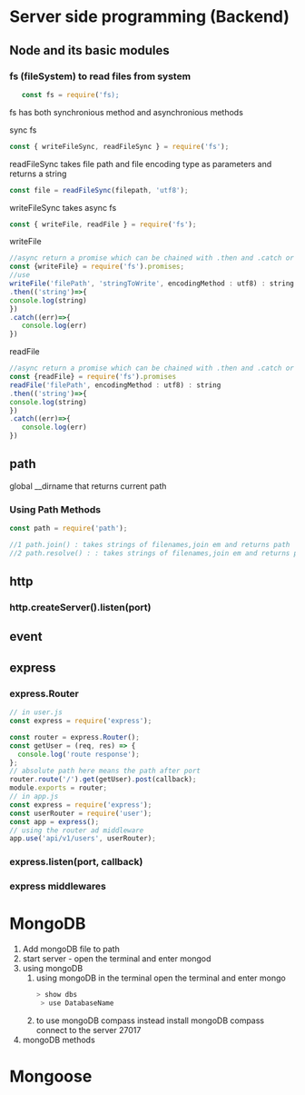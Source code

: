 # Server side programming (Backend)

## Node and its basic modules

### fs (fileSystem) to read files from system

```javascript
   const fs = require('fs);
```

fs has both synchronious method and asynchronious methods

sync fs

```javascript
const { writeFileSync, readFileSync } = require('fs');
```

readFileSync takes file path and file encoding type as parameters and returns a string

```javascript
const file = readFileSync(filepath, 'utf8');
```

writeFileSync takes
async fs

```javascript
const { writeFile, readFile } = require('fs');
```

writeFile

```javascript
//async return a promise which can be chained with .then and .catch or used with async await
const {writeFile} = require('fs').promises;
//use
writeFile('filePath', 'stringToWrite', encodingMethod : utf8) : string
.then(('string')=>{
console.log(string)
})
.catch((err)=>{
   console.log(err)
})
```

readFile

```javascript
//async return a promise which can be chained with .then and .catch or used with async await
const {readFile} = require('fs').promises
readFile('filePath', encodingMethod : utf8) : string
.then(('string')=>{
console.log(string)
})
.catch((err)=>{
   console.log(err)
})
```

## path

global \_\_dirname that returns current path

### Using Path Methods

```javascript
const path = require('path');

//1 path.join() : takes strings of filenames,join em and returns path
//2 path.resolve() : : takes strings of filenames,join em and returns path
```

## http

### http.createServer().listen(port)

## event

## express

### express.Router

```javascript
// in user.js
const express = require('express');

const router = express.Router();
const getUser = (req, res) => {
  console.log('route response');
};
// absolute path here means the path after port
router.route('/').get(getUser).post(callback);
module.exports = router;
// in app.js
const express = require('express');
const userRouter = require('user');
const app = express();
// using the router ad middleware
app.use('api/v1/users', userRouter);
```

### express.listen(port, callback)

### express middlewares

# MongoDB

1. Add mongoDB file to path
2. start server - open the terminal and enter mongod
3. using mongoDB
   1. using mongoDB in the terminal
      open the terminal and enter mongo
      ```powershell
      > show dbs
       > use DatabaseName
      ```
   2. to use mongoDB compass instead
      install mongoDB compass
      connect to the server 27017
4. mongoDB methods

# Mongoose
